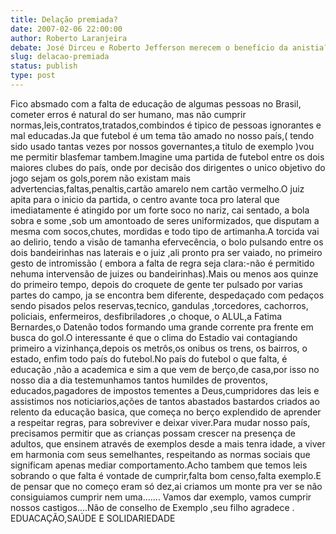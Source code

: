 ```yaml
---
title: Delação premiada?
date: 2007-02-06 22:00:00
author: Roberto Laranjeira
debate: José Dirceu e Roberto Jefferson merecem o benefício da anistia?
slug: delacao-premiada
status: publish 
type: post
---
```


Fico absmado com a falta de educação de algumas pessoas no Brasil, cometer erros é natural do ser humano, mas não cumprir normas,leis,contratos,tratados,combindos é tipico de pessoas ignorantes e mal educadas.Ja que futebol é um tema tão amado no nosso país,( tendo sido usado tantas vezes por nossos governantes,a titulo de exemplo )vou me permitir blasfemar tambem.Imagine uma partida de futebol entre os dois maiores clubes do país, onde por decisão dos dirigentes o unico objetivo do jogo sejam os gols,porem não existam mais advertencias,faltas,penaltis,cartão amarelo nem cartão vermelho.O juiz apita para o inicio da partida, o centro avante toca pro lateral que imediatamente é atingido por um forte soco no nariz, cai sentado, a bola sobra e some ,sob um amontoado de seres uniformizados, que disputam a mesma com socos,chutes, mordidas e todo tipo de artimanha.A torcida vai ao delirio, tendo a visão de tamanha efervecência, o bolo pulsando entre os dois bandeirinhas nas laterais e o juiz ,ali pronto pra ser vaiado, no primeiro gesto de intromissão ( embora a falta de regra seja clara:-não é permitido nehuma intervensão de juizes ou bandeirinhas).Mais ou menos aos quinze do primeiro tempo, depois do croquete de gente ter pulsado por varias partes do campo, ja se encontra bem diferente, despedaçado com pedaços sendo pisados pelos reservas,tecnico, gandulas ,torcedores, cachorros, policiais, enfermeiros, desfibriladores ,o choque, o ALUL,a Fatima Bernardes,o Datenão todos formando uma grande corrente pra frente em busca do gol.O interessante é que o clima do Estadio vai contagiando primeiro a vizinhança,depois os metrôs,os onibus os trens, os bairros, o estado, enfim todo país do futebol.No país do futebol o que falta, é educação ,não a academica e sim a que vem de berço,de casa,por isso no nosso dia a dia testemunhamos tantos humildes de proventos, educados,pagadores de impostos tementes a Deus,cumpridores das leis e assistimos nos noticiarios,ações de tantos abastados bastardos criados ao relento da educação basica, que começa no berço explendido de aprender a respeitar regras, para sobreviver e deixar viver.Para mudar nosso país, precisamos permitir que as crianças possam crescer na presença de adultos, que ensinem através de exemplos desde a mais tenra idade, a viver em harmonia com seus semelhantes, respeitando as normas sociais que significam apenas mediar comportamento.Acho tambem que temos leis sobrando o que falta é vontade de cumprir,falta bom censo,falta exemplo.E de pensar que no começo eram só dez,ai criamos um monte pra ver se não consiguiamos cumprir nem uma....... Vamos dar exemplo, vamos cumprir nossos castigos....Não de conselho de Exemplo ,seu filho agradece . EDUACAÇÃO,SAÚDE E SOLIDARIEDADE   

